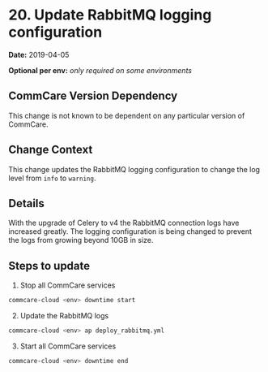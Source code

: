 # 20. Update RabbitMQ logging configuration

**Date:** 2019-04-05

**Optional per env:** _only required on some environments_


## CommCare Version Dependency
This change is not known to be dependent on any particular version of CommCare.


## Change Context
This change updates the RabbitMQ logging configuration to change the
log level from `info` to `warning`.

## Details
With the upgrade of Celery to v4 the RabbitMQ connection logs have
increased greatly. The logging configuration is being changed to
prevent the logs from growing beyond 10GB in size.

## Steps to update
1. Stop all CommCare services
```bash
commcare-cloud <env> downtime start
```
2. Update the RabbitMQ logs
```bash
commcare-cloud <env> ap deploy_rabbitmq.yml
```
3. Start all CommCare services
```bash
commcare-cloud <env> downtime end
```
